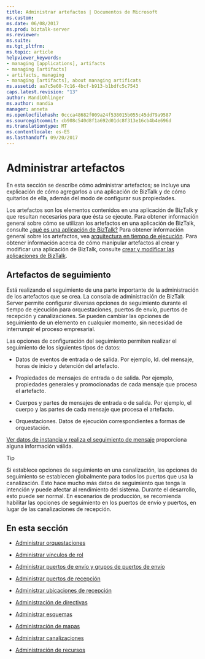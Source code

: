 ```yaml
---
title: Administrar artefactos | Documentos de Microsoft
ms.custom: 
ms.date: 06/08/2017
ms.prod: biztalk-server
ms.reviewer: 
ms.suite: 
ms.tgt_pltfrm: 
ms.topic: article
helpviewer_keywords:
- managing [applications], artifacts
- managing [artifacts]
- artifacts, managing
- managing [artifacts], about managing artificats
ms.assetid: aa7c5e60-7c16-4bcf-b913-b1bdfc5c7543
caps.latest.revision: "13"
author: MandiOhlinger
ms.author: mandia
manager: anneta
ms.openlocfilehash: 0ccca48682f009a24f538015b055c45dd79a9587
ms.sourcegitcommit: cb908c540d8f1a692d01dc8f313e16cb4b4e696d
ms.translationtype: MT
ms.contentlocale: es-ES
ms.lasthandoff: 09/20/2017
---
```

# <a name="managing-artifacts"></a>Administrar artefactos
En esta sección se describe cómo administrar artefactos; se incluye una explicación de cómo agregarlos a una aplicación de BizTalk y de cómo quitarlos de ella, además del modo de configurar sus propiedades.  
  
 Los artefactos son los elementos contenidos en una aplicación de BizTalk y que resultan necesarios para que ésta se ejecute. Para obtener información general sobre cómo se utilizan los artefactos en una aplicación de BizTalk, consulte [¿qué es una aplicación de BizTalk?](../core/what-is-a-biztalk-application.md) Para obtener información general sobre los artefactos, vea [arquitectura en tiempo de ejecución](../core/runtime-architecture.md). Para obtener información acerca de cómo manipular artefactos al crear y modificar una aplicación de BizTalk, consulte [crear y modificar las aplicaciones de BizTalk](../core/creating-and-modifying-biztalk-applications.md).  

## <a name="tracking-artifacts"></a>Artefactos de seguimiento
Está realizando el seguimiento de una parte importante de la administración de los artefactos que se crea. La consola de administración de BizTalk Server permite configurar diversas opciones de seguimiento durante el tiempo de ejecución para orquestaciones, puertos de envío, puertos de recepción y canalizaciones. Se pueden cambiar las opciones de seguimiento de un elemento en cualquier momento, sin necesidad de interrumpir el proceso empresarial.

Las opciones de configuración del seguimiento permiten realizar el seguimiento de los siguientes tipos de datos:

- Datos de eventos de entrada o de salida. Por ejemplo, Id. del mensaje, horas de inicio y detención del artefacto.

- Propiedades de mensajes de entrada o de salida. Por ejemplo, propiedades generales y promocionadas de cada mensaje que procesa el artefacto.

- Cuerpos y partes de mensajes de entrada o de salida. Por ejemplo, el cuerpo y las partes de cada mensaje que procesa el artefacto.

- Orquestaciones. Datos de ejecución correspondientes a formas de orquestación.

[Ver datos de instancia y realiza el seguimiento de mensaje](../core/viewing-tracked-message-and-instance-data.md) proporciona alguna información válida. 


> [!TIP]
> Si establece opciones de seguimiento en una canalización, las opciones de seguimiento se establecen globalmente para todos los puertos que usa la canalización. Esto hace mucho más datos de seguimiento que tenga la intención y puede afectar al rendimiento del sistema. Durante el desarrollo, esto puede ser normal. En escenarios de producción, se recomienda habilitar las opciones de seguimiento en los puertos de envío y puertos, en lugar de las canalizaciones de recepción.
  
## <a name="in-this-section"></a>En esta sección  
  
-   [Administrar orquestaciones](../core/managing-orchestrations.md)  
  
-   [Administrar vínculos de rol](../core/managing-role-links.md)  
  
-   [Administrar puertos de envío y grupos de puertos de envío](../core/managing-send-ports-and-send-port-groups.md)  
  
-   [Administrar puertos de recepción](../core/managing-receive-ports.md)  
  
-   [Administrar ubicaciones de recepción](../core/managing-receive-locations.md)  
  
-   [Administración de directivas](../core/managing-policies.md)  
  
-   [Administrar esquemas](../core/managing-schemas.md)  
  
-   [Administración de mapas](../core/managing-maps.md)  
  
-   [Administrar canalizaciones](../core/managing-pipelines.md)  
  
-   [Administración de recursos](../core/managing-resources.md)